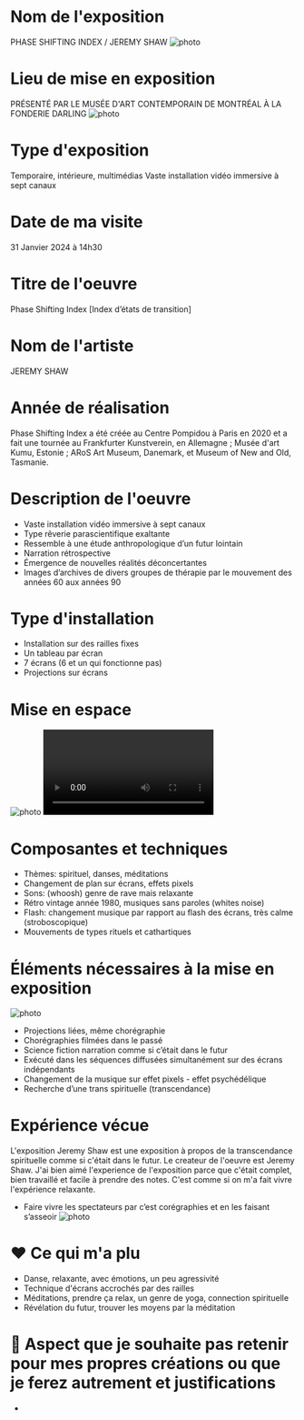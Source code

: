 # Nom de l'exposition
PHASE SHIFTING INDEX / JEREMY SHAW
![photo](1_Nom.jpg)


# Lieu de mise en exposition
PRÉSENTÉ PAR LE MUSÉE D'ART CONTEMPORAIN DE MONTRÉAL À LA FONDERIE DARLING
![photo](IMG_0247.jpg)


# Type d'exposition
Temporaire, intérieure, multimédias
Vaste installation vidéo immersive à sept canaux


# Date de ma visite
31 Janvier 2024 à 14h30


# Titre de l'oeuvre
Phase Shifting Index [Index d’états de transition]


# Nom de l'artiste
JEREMY SHAW


# Année de réalisation
Phase Shifting Index a été créée au Centre Pompidou à Paris en 2020 et a fait une tournée au Frankfurter Kunstverein, en Allemagne ; Musée d'art Kumu, Estonie ; ARoS Art Museum, Danemark, et Museum of New and Old, Tasmanie.


# Description de l'oeuvre
- Vaste installation vidéo immersive à sept canaux
- Type rêverie parascientifique exaltante
- Ressemble à une étude anthropologique d’un futur lointain
- Narration rétrospective
- Émergence de nouvelles réalités déconcertantes
- Images d’archives de divers groupes de thérapie par le mouvement des années 60 aux années 90 


# Type d'installation
- Installation sur des railles fixes
- Un tableau par écran
- 7 écrans (6 et un qui fonctionne pas)
- Projections sur écrans



# Mise en espace
![photo](IMG_0211.png)
![video](IMG_0221.mov)


# Composantes et techniques
- Thèmes: spirituel, danses, méditations
- Changement de plan sur écrans, effets pixels
- Sons: (whoosh) genre de rave mais relaxante
- Rétro vintage année 1980, musiques sans paroles (whites noise)
- Flash: changement musique par rapport au flash des écrans, très calme (stroboscopique)
- Mouvements de types rituels et cathartiques


# Éléments nécessaires à la mise en exposition
![photo](IMG_0236.jpg)
- Projections liées, même chorégraphie
- Chorégraphies filmées dans le passé
- Science fiction narration comme si c’était dans le futur
- Exécuté dans les séquences diffusées simultanément sur des écrans indépendants
- Changement de la musique sur effet pixels - effet psychédélique
- Recherche d’une trans spirituelle (transcendance)


# Expérience vécue
L'exposition Jeremy Shaw est une exposition à propos de la transcendance spirituelle comme si c'était dans le futur. Le createur de l'oeuvre est Jeremy Shaw. J'ai bien aimé l'experience de l'exposition parce que c'était complet, bien travaillé et facile à prendre des notes. C'est comme si on m'a fait vivre l'expérience relaxante.
- Faire vivre les spectateurs par c’est corégraphies et en les faisant s’asseoir
![photo](IMG_0238.jpg)


# ❤️ Ce qui m'a plu
- Danse, relaxante, avec émotions, un peu agressivité
- Technique d'écrans accrochés par des railles
- Méditations, prendre ça relax, un genre de yoga, connection spirituelle
- Révélation du futur, trouver les moyens par la méditation


# 🤔 Aspect que je souhaite pas retenir pour mes propres créations ou que je ferez autrement et justifications
- 
